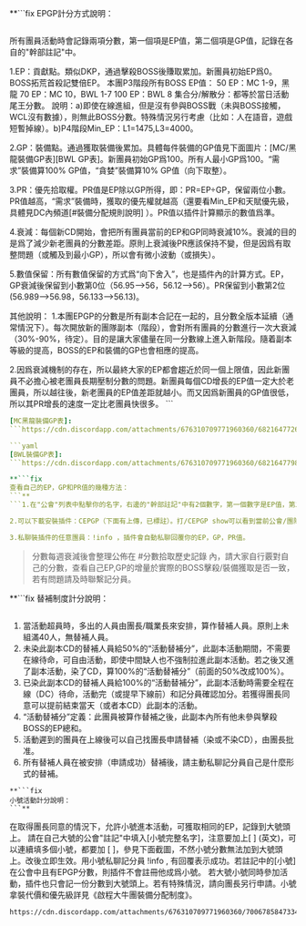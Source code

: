 **```fix
EPGP計分方式說明：
```**
```
所有團員活動時會記錄兩項分數，第一個項是EP值，第二個項是GP值，記錄在各自的"幹部註記"中。

1.EP：貢獻點。類似DKP，通過擊殺BOSS後賺取累加。新團員初始EP爲0。BOSS拓荒首殺記雙倍EP。
   本團P3階段所有BOSS EP值：
   50 EP：MC 1-9，黑龍
   70 EP：MC 10，BWL 1-7
   100 EP：BWL 8
   集合分/解散分：都等於當日活動尾王分數。
  說明：a)即使在線進組，但是沒有參與BOSS戰（未與BOSS接觸，WCL沒有數據），則無此BOSS分數。特殊情況另行考慮（比如：人在語音，遊戲短暫掉線）。b)P4階段Min_EP：L1=1475,L3=4000。

2.GP：裝備點。通過獲取裝備後累加。具體每件裝備的GP值見下面圖片：[MC/黑龍裝備GP表][BWL GP表]。新團員初始GP爲100。所有人最小GP爲100。“需求”裝備算100% GP值，“貪婪”裝備算10% GP值（向下取整）。

3.PR：優先拾取權。PR值是EP除以GP所得，即：PR=EP÷GP，保留兩位小數。PR值越高，“需求”裝備時，獲取的優先權就越高（還要看Min_EP和天賦優先級，具體見DC內頻道[#裝備分配規則說明] ）。PR值以插件計算顯示的數值爲準。

4.衰減：每個新CD開始，會把所有團員當前的EP和GP同時衰減10%。衰減的目的是爲了減少新老團員的分數差距。原則上衰減後PR應該保持不變，但是因爲有取整問題（或觸及到最小GP），所以會有微小波動（或損失）。

5.數值保留：所有數值保留的方式爲“向下舍入”，也是插件內的計算方式。EP，GP衰減後保留到小數第0位（56.95-->56，56.12-->56）。PR保留到小數第2位(56.989-->56.98，56.133-->56.13)。

其他說明：
1.本團EPGP的分數是所有副本合記在一起的，且分數全版本延續（通常情況下）。每次開放新的團隊副本（階段），會對所有團員的分數進行一次大衰減（30%-90%，待定）。目的是讓大家儘量在同一分數線上進入新階段。隨着副本等級的提高，BOSS的EP和裝備的GP也會相應的提高。

2.因爲衰減機制的存在，所以最終大家的EP都會趨近於同一個上限值，因此新團員不必擔心被老團員長期壓制分數的問題。新團員每個CD增長的EP值一定大於老團員，所以越往後，新老團員的EP值差距就越小。而又因爲新團員的GP值很低，所以其PR增長的速度一定比老團員快很多。 ```

```yaml
[MC黑龍裝備GP表]:
```https://cdn.discordapp.com/attachments/676310709771960360/682164772653105211/MCGP.png

```yaml
[BWL裝備GP表]:
```https://cdn.discordapp.com/attachments/676310709771960360/682164779837554689/BWL_GP.png

**```fix
查看自己的EP，GP和PR值的幾種方法：
```**
```1.在"公會"列表中點擊你的名字，右邊的"幹部註記"中有2個數字，第一個數字是EP值，第二個數字是GP值。（PR要自己算，向下舍入到第二位小數）

2.可以下載安裝插件：CEPGP（下面有上傳，已標註）。打/CEPGP show可以看到當前公會/團隊的EP值，GP值和PR值。點擊“PR”可以看到根據PR值的自動排序。

3.私聊裝插件的任意團員：!info ，插件會自動私聊回覆你的EP，GP，PR值。
```
> 分數每週衰減後會整理公佈在 #分數拾取歷史記錄 內，請大家自行覈對自己的分數，查看自己EP,GP的增量於實際的BOSS擊殺/裝備獲取是否一致，若有問題請及時聯繫記分員。

**```fix
替補制度計分說明：
```**
```
1. 當活動超員時，多出的人員由團長/職業長來安排，算作替補人員。原則上未組滿40人，無替補人員。
2. 未染此副本CD的替補人員給50%的“活動替補分”，此副本活動期間，不需要在線待命，可自由活動，即使中間缺人也不強制拉進此副本活動。若之後又進了副本活動，染了CD，算100%的“活動替補分”（前面的50%改成100%）。
3. 已染此副本CD的替補人員給100%的“活動替補分”，此副本活動時需要全程在線（DC）待命，活動完（或提早下線前）和記分員確認加分。若獲得團長同意可以提前結束當天（或者本CD）此副本的活動。
4. “活動替補分”定義：此團員被算作替補之後，此副本內所有他未參與擊殺BOSS的EP總和。
5. 活動遲到的團員在上線後可以自己找團長申請替補（染或不染CD），由團長批准。
6. 所有替補人員在被安排（申請成功）替補後，請主動私聊記分員自己是什麼形式的替補。
```
**```fix
小號活動計分說明：
```**
```
  在取得團長同意的情況下，允許小號進本活動，可獲取相同的EP，記錄到大號頭上。
  請在自己大號的公會"註記"中填入[小號完整名字]，注意要加上[ ] (英文)，可以連續填多個小號，都要加 [ ]，參見下面截圖，不然小號分數無法加到大號頭上。改後立即生效。用小號私聊記分員 !info  , 有回覆表示成功。若註記中的[小號]在公會中且有EPGP分數，則插件不會註冊他成爲小號。
  若大號小號同時參加活動，插件也只會記一份分數到大號頭上。若有特殊情況，請向團長另行申請。小號拿裝代價和優先級詳見《啟程大牛團裝備分配制度》。
```
https://cdn.discordapp.com/attachments/676310709771960360/700678584733401148/aa32be956ec7dd02.png

